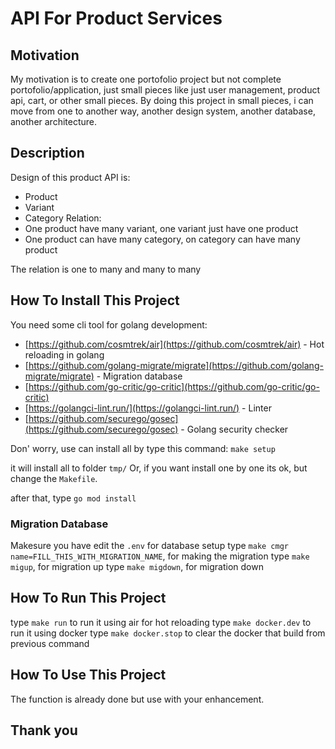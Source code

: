 # API For Product Services

## Motivation
My motivation is to create one portofolio project but not complete portofolio/application, just small pieces like just user management, product api, cart, or other small pieces. By doing this project in small pieces, i can move from one to another way, another design system, another database, another architecture.

## Description
Design of this product API is:
- Product
- Variant
- Category
Relation:
- One product have many variant, one variant just have one product
- One product can have many category, on category can have many product

The relation is one to many and many to many

## How To Install This Project
You need some cli tool for golang development:
- [https://github.com/cosmtrek/air](https://github.com/cosmtrek/air) - Hot reloading in golang
- [https://github.com/golang-migrate/migrate](https://github.com/golang-migrate/migrate) - Migration database
- [https://github.com/go-critic/go-critic](https://github.com/go-critic/go-critic)
- [https://golangci-lint.run/](https://golangci-lint.run/) - Linter
- [https://github.com/securego/gosec](https://github.com/securego/gosec) - Golang security checker

Don' worry, use can install all by type this command:
`make setup`

it will install all to folder `tmp/`
Or, if you want install one by one its ok, but change the `Makefile`.

after that, type `go mod install`
### Migration Database
Makesure you have edit the `.env` for database setup
type `make cmgr name=FILL_THIS_WITH_MIGRATION_NAME`, for making the migration
type `make migup`, for migration up
type `make migdown`, for migration down

## How To Run This Project
type `make run` to run it using air for hot reloading
type `make docker.dev` to run it using docker
type `make docker.stop` to clear the docker that build from previous command

## How To Use This Project
The function is already done but use with your enhancement.

## Thank you

